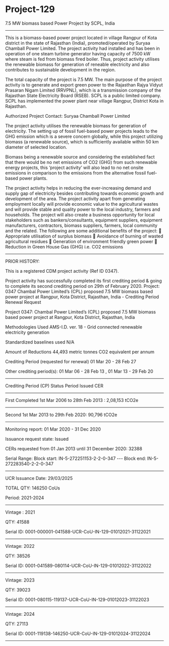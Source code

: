 # Project-129
7.5 MW biomass based Power Project by SCPL, India
______________________________
This is a biomass-based power project located in village Rangpur of Kota district in the state of Rajasthan (India), promoted/operated by Suryaa Chamball Power Limited. The project activity had installed and has been in operation of one steam turbine generator having capacity of 7500 kW where steam is fed from biomass fired boiler. Thus, project activity utilises the renewable biomass for generation of reneable electricity and also contributes to sustainable development in the region.

The total capacity of the project is 7.5 MW. The main purpose of the project activity is to generate
and export green power to the Rajasthan Rajya Vidyut Prasaran Nigam Limited (RRVPNL), which
is a transmission company of the Rajasthan State Electricity Board (RSEB). SCPL is a public
limited company. SCPL has implemented the power plant near village Rangpur, District Kota in
Rajasthan.

Authorized Project Contact: Suryaa Chamball Power Limited

The project activity utilises the renewable biomass for generation of electricity. The setting up of
fossil fuel-based power projects leads to the GHG emission which is a severe concern globally,
while this project utilizing biomass (a renewable source), which is sufficiently available within 50 km
diameter of selected location.

Biomass being a renewable source and considering the established fact that there would be no net
emissions of CO2 (GHG) from such renewable energy projects, this ‘project activity’ will also lead
to no net onsite emissions in comparison to the emissions from the alternative fossil fuel-based
power plants.

The project activity helps in reducing the ever-increasing demand and supply gap of electricity
besides contributing towards economic growth and development of the area. The project activity
apart from generating employment locally will provide economic value to the agricultural wastes
and will provide stable and quality power to the local industry, farmers and households. The project
will also create a business opportunity for local stakeholders such as bankers/consultants,
equipment suppliers, equipment manufacturers, contractors, biomass suppliers, farmers, local
community and the related. The following are some additional benefits of the project:
 Appropriate utilisation of surplus biomass
 Avoidance of burning of wasted agricultural residues
 Generation of environment friendly green power
 Reduction in Green House Gas (GHG) i.e. CO2 emissions
_________
PRIOR HISTORY:

This is a registered CDM project activity (Ref ID 0347). 

Project activity has successfully completed its first crediting period & going to complete its second crediting period on 29th of February 2020.
Project: 0347 Chambal Power Limited’s (CPL) proposed 7.5 MW biomass based power project at Rangpur, Kota District, Rajasthan, India - Crediting Period Renewal Request

Project	0347: Chambal Power Limited’s (CPL) proposed 7.5 MW biomass based power project at Rangpur, Kota District, Rajasthan, India

Methodologies Used	AMS-I.D. ver. 18 - Grid connected renewable electricity generation

Standardized baselines used	N/A

Amount of Reductions	44,493 metric tonnes CO2 equivalent per annum

Crediting Period (requested for renewal)	01 Mar 20 - 28 Feb 27

Other crediting period(s): 01 Mar 06 - 28 Feb 13 , 01 Mar 13 - 29 Feb 20
____________
Crediting Period (CP) Status Period Issued CER 
__________
First Completed 1st Mar 2006 to 28th Feb 2013 : 2,08,153 tCO2e
__________
Second 1st Mar 2013 to 29th Feb 2020: 90,796 tCO2e
________________________

Monitoring report: 01 Mar 2020 - 31 Dec 2020

Issuance request state: Issued

CERs requested from 01 Jan 2013 until 31 December 2020: 32388

Serial Range: Block start: IN-5-272251153-2-2-0-347 ---  Block end: IN-5-272283540-2-2-0-347
_________________
UCR Issuance Date: 29/03/2025

TOTAL QTY: 146250 CoUs

Period: 2021-2024
__________
Vintage : 2021

QTY: 41588

Serial ID: 0001-000001-041588-UCR-CoU-IN-129-01012021-31122021
_________
Vintage: 2022

QTY: 38526

Serial ID: 0001-041589-080114-UCR-CoU-IN-129-01012022-31122022
________
Vintage: 2023

QTY: 39023

Serial ID: 0001-080115-119137-UCR-CoU-IN-129-01012023-31122023

________
Vintage: 2024

QTY: 27113

Serial ID: 0001-119138-146250-UCR-CoU-IN-129-01012024-31122024
_________


